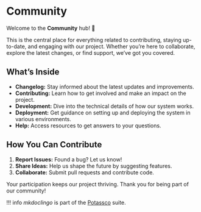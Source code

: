 # Community

Welcome to the **Community** hub! 🚀

This is the central place for everything related to contributing, staying
up-to-date, and engaging with our project. Whether you’re here to collaborate,
explore the latest changes, or find support, we’ve got you covered.

## What’s Inside

- **Changelog:** Stay informed about the latest updates and improvements.
- **Contributing:** Learn how to get involved and make an impact on the
  project.
- **Development:** Dive into the technical details of how our system works.
- **Deployment:** Get guidance on setting up and deploying the system in
  various environments.
- **Help:** Access resources to get answers to your questions.

## How You Can Contribute

1. **Report Issues:** Found a bug? Let us know!
1. **Share Ideas:** Help us shape the future by suggesting features.
1. **Collaborate:** Submit pull requests and contribute code.

Your participation keeps our project thriving. Thank you for being part of our
community!

!!! info
    *mkdoclingo* is part of the [Potassco](https://potassco.org) suite.
